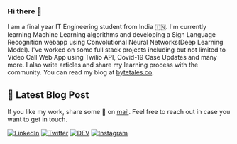 ### Hi there 👋

I am a final year IT Engineering student from India 🇮🇳. I'm currently learning Machine Learning algorithms and developing a Sign Language Recognition webapp using Convolutional Neural Networks(Deep Learning Model). I've worked on some full stack projects including but not limited to Video Call Web App using Twilio API, Covid-19 Case Updates and many more. I also write articles and share my learning process with the community. You can read my blog at [bytetales.co](https://bytetales.co).

## 📕 Latest Blog Post

<!-- BLOG-POST-LIST:START -->
<!-- BLOG-POST-LIST:END -->

If you like my work, share some 💙 on [mail](mailto:hey@bytetales.co). Feel free to reach out in case you want to get in touch.

[![LinkedIn][1.1]][1]
[![Twitter][2.1]][2]
[![DEV][3.1]][3]
[![Instagram][4.1]][4]

[1.1]: https://img.icons8.com/color/48/000000/linkedin.png
[2.1]: https://img.icons8.com/fluent/48/000000/twitter.png
[3.1]: https://img.icons8.com/windows/32/000000/dev.png
[4.1]: https://img.icons8.com/fluent/48/000000/instagram-new.png
[1]: https://www.linkedin.com/in/james-shah/
[2]: https://twitter.com/JamesShah18
[3]: https://dev.to/jamesshah
[4]: https:://instagram.com/word._.dreamer
